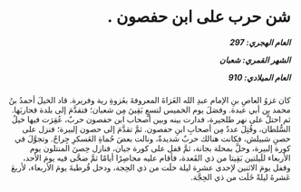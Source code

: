 <h1 dir="rtl">شن حرب على ابن حفصون .</h1>

<h5 dir="rtl">العام الهجري:  297

الشهر القمري: شعبان

العام الميلادي: 910</h5>

<p dir="rtl">كان غزوُ العاصِ بنِ الإمام عبدِ الله الغَزاةَ المعروفةَ بغَزوةِ رية وفريرة. قاد الخيلَ أحمدُ بنُ محمد بن أبي عبدة. وفصَلَ يوم الخميس لتسعٍ بَقِينَ مِن شعبان؛ فتقدَّمَ إلى بلدة فحاربَها. ثم احتلَّ على نهر طلجيرة، فدارت بينه وبين أصحاب ابن حفصون حربٌ، عُقِرَت فيها خيلُ السُّلطان، وقُتِلَ عددٌ مِن أصحابِ ابنِ حفصون. ثمَّ تقدَّمَ إلى حصون إلبيرة؛ فنزل على حصنِ شبيلش، فكانت هنالك حربٌ شديدةٌ، ونالت بعضَ حُماةِ العَسكرِ جِراحٌ. وتجوَّلَ في كورة إلبيرة، وحلَّ بمحلة بجانة، ثمَّ قفل على كورة جيان، فنازل حِصنَ المنتلون يوم الأربعاء للَيلتين بَقِيتا من ذي القَعدة، فأقام عليه محاصِرًا أيامًا ثمَّ ضحَّى فيه يومَ الأحد، وقفل يومَ الاثنين لإحدى عشرة ليلة خلَت من ذي الحِجة، ودخل قُرطبةَ يومَ الأربعاء، لأربعَ عَشرةَ ليلةً خَلَت من ذي الحِجَّة.</p></br>

